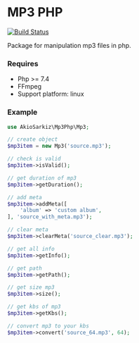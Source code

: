 # MP3 PHP

[![Build Status](https://travis-ci.org/AkioSarkiz/php-mp3.svg?branch=master)](https://travis-ci.org/AkioSarkiz/php-mp3)

Package for manipulation mp3 files in php. 

### Requires  

- Php >= 7.4
- FFmpeg
- Support platform: linux

### Example 
```php
use AkioSarkiz\Mp3Php\Mp3;

// create object
$mp3item = new Mp3('source.mp3');

// check is valid
$mp3item->isValid();

// get duration of mp3
$mp3item->getDuration();

// add meta
$mp3item->addMeta([
    'album' => 'custom album',
], 'source_with_meta.mp3');

// clear meta
$mp3item->clearMeta('source_clear.mp3');

// get all info
$mp3item->getInfo();

// get path
$mp3item->getPath();

// get size mp3
$mp3item->size();

// get kbs of mp3
$mp3item->getKbs();

// convert mp3 to your kbs
$mp3item->convert('source_64.mp3', 64);
```
